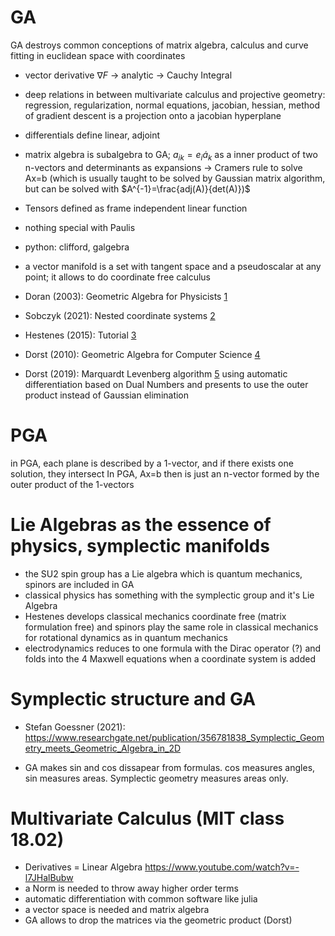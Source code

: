 # GA

GA destroys common conceptions of matrix algebra, calculus and curve fitting in euclidean space with coordinates

- vector derivative $\nabla F$ -> analytic -> Cauchy Integral
- deep relations in between multivariate calculus and projective geometry: regression, regularization, normal equations, jacobian, hessian, method of gradient descent is a projection onto a jacobian hyperplane
- differentials define linear, adjoint
- matrix algebra is subalgebra to GA; $a_{ik}=e_i \dot a_k$ as a inner product of two n-vectors and determinants as expansions -> Cramers rule to solve Ax=b (which is usually taught to be solved by Gaussian matrix algorithm, but can be solved with $A^{-1}=\frac{adj(A)}{det(A)})$
- Tensors defined as frame independent linear function
- nothing special with Paulis
- python: clifford, galgebra
- a vector manifold is a set with tangent space and a pseudoscalar at any point; it allows to do coordinate free calculus 


- Doran (2003): Geometric Algebra for Physicists [1](http://deferentialgeometry.org/papers/Doran,%20Lasenby%20-%20Geometric%20Algebra%20for%20Physicists%20(2003).pdf)
- Sobczyk (2021): Nested coordinate systems [2](https://arxiv.org/pdf/2101.00976.pdf)
- Hestenes (2015): Tutorial [3](https://www.youtube.com/watch?v=ItGlUbFBFfc)
- Dorst (2010): Geometric Algebra for Computer Science [4](https://cs.uwaterloo.ca/~smann/GA/someanswers.pdf)
- Dorst (2019): Marquardt Levenberg algorithm [5](https://www.researchgate.net/profile/Steven-De-Keninck/publication/333704791_Geometric_Algebra_Levenberg-Marquardt/links/60f6fff3fb568a7098c3c633/Geometric-Algebra-Levenberg-Marquardt.pdf) using automatic differentiation based on Dual Numbers and presents to use the outer product instead of Gaussian elimination



# PGA
in PGA, each plane is described by a 1-vector, and if there exists one solution, they intersect
In PGA, Ax=b then is just an n-vector formed by the outer product of the 1-vectors

# Lie Algebras as the essence of physics, symplectic manifolds

- the SU2 spin group has a Lie algebra which is quantum mechanics, spinors are included in GA
- classical physics has something with the symplectic group and it's Lie Algebra
- Hestenes develops classical mechanics coordinate free (matrix formulation free) and spinors play the same role in classical mechanics for rotational dynamics as in quantum mechanics
- electrodynamics reduces to one formula with the Dirac operator (?) and folds into the 4 Maxwell equations when a coordinate system is added

# Symplectic structure and GA
- Stefan Goessner (2021): https://www.researchgate.net/publication/356781838_Symplectic_Geometry_meets_Geometric_Algebra_in_2D

- GA makes sin and cos dissapear from formulas. cos measures angles, sin measures areas. Symplectic geometry measures areas only.

# Multivariate Calculus (MIT class 18.02)
- Derivatives = Linear Algebra https://www.youtube.com/watch?v=-l7JHalBubw
- a Norm is needed to throw away higher order terms
- automatic differentiation with common software like julia
- a vector space is needed and matrix algebra
- GA allows to drop the matrices via the geometric product (Dorst)
